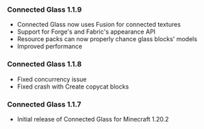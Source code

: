 ### Connected Glass 1.1.9
- Connected Glass now uses Fusion for connected textures
- Support for Forge's and Fabric's appearance API
- Resource packs can now properly chance glass blocks' models
- Improved performance

### Connected Glass 1.1.8
- Fixed concurrency issue
- Fixed crash with Create copycat blocks

### Connected Glass 1.1.7
- Initial release of Connected Glass for Minecraft 1.20.2
